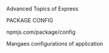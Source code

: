 Advanced Topics of Express

PACKAGE CONFIG

npmjs.com/package/config

Mangaes configurations of application